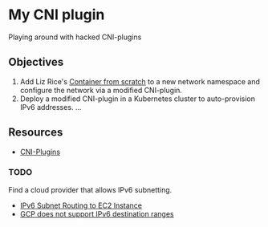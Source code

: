 # My CNI plugin

Playing around with hacked CNI-plugins

## Objectives

1. Add Liz Rice's [Container from scratch](https://github.com/lizrice/containers-from-scratch) to a new network namespace and configure the network via a modified CNI-plugin.
2. Deploy a modified CNI-plugin in a Kubernetes cluster to auto-provision IPv6 addresses.
...

## Resources

- [CNI-Plugins](https://github.com/containernetworking/plugins)

### TODO

Find a cloud provider that allows IPv6 subnetting.

- [IPv6 Subnet Routing to EC2 Instance](https://forums.aws.amazon.com/thread.jspa?messageID=799319#799319)
- [GCP does not support IPv6 destination ranges](https://cloud.google.com/vpc/docs/routes#individualroutes)
